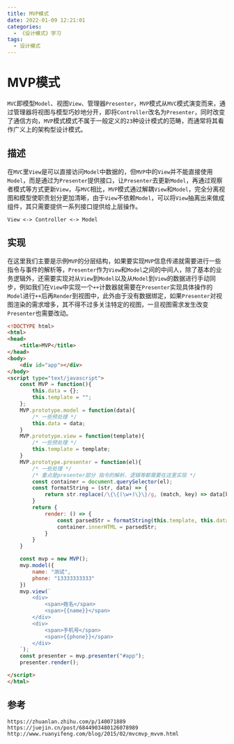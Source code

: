 ```yaml
---
title: MVP模式
date: 2022-01-09 12:21:01
categories:
  - 《设计模式》学习
tags:
  - 设计模式
---
```

# MVP模式
`MVC`即模型`Model`、视图`View`、管理器`Presenter`，`MVP`模式从`MVC`模式演变而来，通过管理器将视图与模型巧妙地分开，即将`Controller`改名为`Presenter`，同时改变了通信方向，`MVP`模式模式不属于一般定义的`23`种设计模式的范畴，而通常将其看作广义上的架构型设计模式。

## 描述
在`MVC`里`View`是可以直接访问`Model`中数据的，但`MVP`中的`View`并不能直接使用`Model`，而是通过为`Presenter`提供接口，让`Presenter`去更新`Model`，再通过观察者模式等方式更新`View`，与`MVC`相比，`MVP`模式通过解耦`View`和`Model`，完全分离视图和模型使职责划分更加清晰，由于`View`不依赖`Model`，可以将`View`抽离出来做成组件，其只需要提供一系列接口提供给上层操作。
<!-- more -->

```
View <-> Controller <-> Model
```

## 实现

在这里我们主要是示例`MVP`的分层结构，如果要实现`MVP`信息传递就需要进行一些指令与事件的解析等，`Presenter`作为`View`和`Model`之间的中间人，除了基本的业务逻辑外，还需要实现对从`View`到`Model`以及从`Model`到`View`的数据进行手动同步，例如我们在`View`中实现一个`++`计数器就需要在`Presenter`实现具体操作的`Model`进行`++`后再`Render`到视图中，此外由于没有数据绑定，如果`Presenter`对视图渲染的需求增多，其不得不过多关注特定的视图，一旦视图需求发生改变`Presenter`也需要改动。

```html
<!DOCTYPE html>
<html>
<head>
    <title>MVP</title>
</head>
<body>
    <div id="app"></div>
</body>
<script type="text/javascript">
    const MVP = function(){
        this.data = {};
        this.template = "";
    };
    MVP.prototype.model = function(data){
        /* 一些预处理 */
        this.data = data;
    }
    MVP.prototype.view = function(template){
        /* 一些预处理 */
        this.template = template;
    }
    MVP.prototype.presenter = function(el){
        /* 一些处理 */
        /* 重点是presenter部分 指令的解析、逻辑等都需要在这里实现 */
        const container = document.querySelector(el);
        const formatString = (str, data) => {
            return str.replace(/\{\{(\w+)\}\}/g, (match, key) => data[key] === void 0 ? "" : data[key]);
        }
        return {
            render: () => {
                const parsedStr = formatString(this.template, this.data);
                container.innerHTML = parsedStr;
            }
        }
    }

    const mvp = new MVP();
    mvp.model({
        name: "测试",
        phone: "13333333333"
    })
    mvp.view(`
        <div>
            <span>姓名</span>
            <span>{{name}}</span>
        </div>
        <div>
            <span>手机号</span>
            <span>{{phone}}</span>
        </div>
    `);
    const presenter = mvp.presenter("#app");
    presenter.render();

</script>
</html>
```




## 参考

```
https://zhuanlan.zhihu.com/p/140071889
https://juejin.cn/post/6844903480126078989
http://www.ruanyifeng.com/blog/2015/02/mvcmvp_mvvm.html
```

